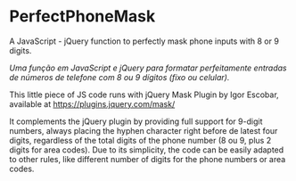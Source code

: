 # PerfectPhoneMask
A JavaScript - jQuery function to perfectly mask phone inputs with 8 or 9 digits.

<i>Uma função em JavaScript e jQuery para formatar perfeitamente entradas de números de telefone com 8 ou 9 dígitos (fixo ou celular).</i>

This little piece of JS code runs with jQuery Mask Plugin by Igor Escobar, available at https://plugins.jquery.com/mask/

It complements the jQuery plugin by providing full support for 9-digit numbers, always placing the hyphen character right before de latest four digits, regardless of the total digits of the phone number (8 ou 9, plus 2 digits for area codes).
Due to its simplicity, the code can be easily adapted to other rules, like different number of digits for the phone numbers or area codes.

